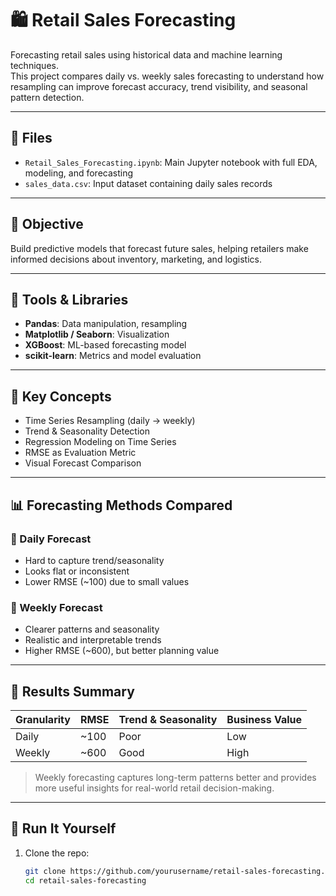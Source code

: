 # 🛍️ Retail Sales Forecasting

Forecasting retail sales using historical data and machine learning techniques.  
This project compares daily vs. weekly sales forecasting to understand how resampling can improve forecast accuracy, trend visibility, and seasonal pattern detection.

---

## 📁 Files

- `Retail_Sales_Forecasting.ipynb`: Main Jupyter notebook with full EDA, modeling, and forecasting
- `sales_data.csv`: Input dataset containing daily sales records

---

## 🎯 Objective

Build predictive models that forecast future sales, helping retailers make informed decisions about inventory, marketing, and logistics.

---

## 🧰 Tools & Libraries

- **Pandas**: Data manipulation, resampling
- **Matplotlib / Seaborn**: Visualization
- **XGBoost**: ML-based forecasting model
- **scikit-learn**: Metrics and model evaluation

---

## 🧠 Key Concepts

- Time Series Resampling (daily → weekly)
- Trend & Seasonality Detection
- Regression Modeling on Time Series
- RMSE as Evaluation Metric
- Visual Forecast Comparison

---

## 📊 Forecasting Methods Compared

### 🔹 Daily Forecast
- Hard to capture trend/seasonality
- Looks flat or inconsistent
- Lower RMSE (~100) due to small values

### 🔹 Weekly Forecast
- Clearer patterns and seasonality
- Realistic and interpretable trends
- Higher RMSE (~600), but better planning value

---

## 📌 Results Summary

| Granularity | RMSE  | Trend & Seasonality | Business Value |
|-------------|-------|---------------------|----------------|
| Daily       | ~100  | Poor                | Low            |
| Weekly      | ~600  | Good                | High           |

> Weekly forecasting captures long-term patterns better and provides more useful insights for real-world retail decision-making.

---

## 🚀 Run It Yourself

1. Clone the repo:
   ```bash
   git clone https://github.com/yourusername/retail-sales-forecasting.git
   cd retail-sales-forecasting
